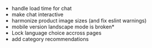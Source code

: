 - handle load time for chat
- make chat interactive
- harmonize product image sizes (and fix eslint warnings)
- mobile version landscape mode is broken*
- Lock language choice accross pages
- add category recommendations
